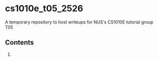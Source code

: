 # cs1010e_t05_2526

A temporary repository to host writeups for NUS's CS1010E tutorial group T05

## Contents

1.

